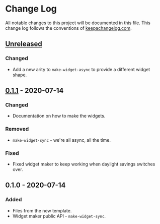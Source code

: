 # Change Log
All notable changes to this project will be documented in this file. This change log follows the conventions of [keepachangelog.com](http://keepachangelog.com/).

## [Unreleased]
### Changed
- Add a new arity to `make-widget-async` to provide a different widget shape.

## [0.1.1] - 2020-07-14
### Changed
- Documentation on how to make the widgets.

### Removed
- `make-widget-sync` - we're all async, all the time.

### Fixed
- Fixed widget maker to keep working when daylight savings switches over.

## 0.1.0 - 2020-07-14
### Added
- Files from the new template.
- Widget maker public API - `make-widget-sync`.

[Unreleased]: https://github.com/your-name/hospital_schema/compare/0.1.1...HEAD
[0.1.1]: https://github.com/your-name/hospital_schema/compare/0.1.0...0.1.1
